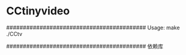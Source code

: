 # CCtinyvideo
##########################################
Usage:
make
./CCtv

##########################################
依赖库
